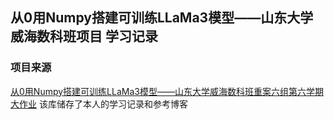## 从0用Numpy搭建可训练LLaMa3模型——山东大学威海数科班项目 学习记录
### 项目来源
[从0用Numpy搭建可训练LLaMa3模型——山东大学威海数科班重案六组第六学期大作业](https://www.bilibili.com/video/BV1BWhxe3Edj?vd_source=0d567fd8ba32ba934dec5ee477e4de17)
该库储存了本人的学习记录和参考博客
